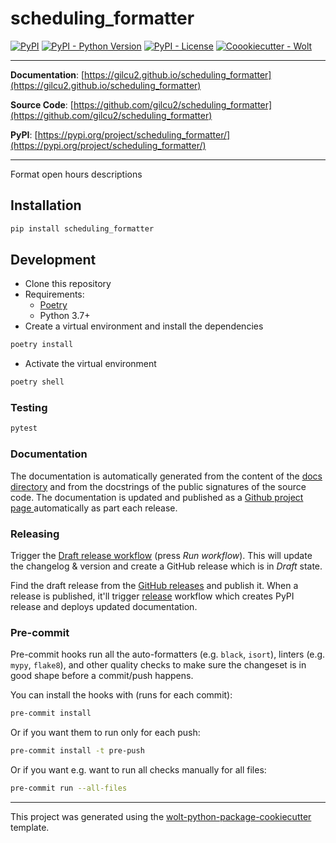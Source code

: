 # scheduling_formatter

[![PyPI](https://img.shields.io/pypi/v/scheduling_formatter?style=flat-square)](https://pypi.python.org/pypi/scheduling_formatter/)
[![PyPI - Python Version](https://img.shields.io/pypi/pyversions/scheduling_formatter?style=flat-square)](https://pypi.python.org/pypi/scheduling_formatter/)
[![PyPI - License](https://img.shields.io/pypi/l/scheduling_formatter?style=flat-square)](https://pypi.python.org/pypi/scheduling_formatter/)
[![Coookiecutter - Wolt](https://img.shields.io/badge/cookiecutter-Wolt-00c2e8?style=flat-square&logo=cookiecutter&logoColor=D4AA00&link=https://github.com/woltapp/wolt-python-package-cookiecutter)](https://github.com/woltapp/wolt-python-package-cookiecutter)


---

**Documentation**: [https://gilcu2.github.io/scheduling_formatter](https://gilcu2.github.io/scheduling_formatter)

**Source Code**: [https://github.com/gilcu2/scheduling_formatter](https://github.com/gilcu2/scheduling_formatter)

**PyPI**: [https://pypi.org/project/scheduling_formatter/](https://pypi.org/project/scheduling_formatter/)

---

Format open hours descriptions

## Installation

```sh
pip install scheduling_formatter
```

## Development

* Clone this repository
* Requirements:
  * [Poetry](https://python-poetry.org/)
  * Python 3.7+
* Create a virtual environment and install the dependencies

```sh
poetry install
```

* Activate the virtual environment

```sh
poetry shell
```

### Testing

```sh
pytest
```

### Documentation

The documentation is automatically generated from the content of the [docs directory](./docs) and from the docstrings
 of the public signatures of the source code. The documentation is updated and published as a [Github project page
 ](https://pages.github.com/) automatically as part each release.

### Releasing

Trigger the [Draft release workflow](https://github.com/gilcu2/scheduling_formatter/actions/workflows/draft_release.yml)
(press _Run workflow_). This will update the changelog & version and create a GitHub release which is in _Draft_ state.

Find the draft release from the
[GitHub releases](https://github.com/gilcu2/scheduling_formatter/releases) and publish it. When
 a release is published, it'll trigger [release](https://github.com/gilcu2/scheduling_formatter/blob/master/.github/workflows/release.yml) workflow which creates PyPI
 release and deploys updated documentation.

### Pre-commit

Pre-commit hooks run all the auto-formatters (e.g. `black`, `isort`), linters (e.g. `mypy`, `flake8`), and other quality
 checks to make sure the changeset is in good shape before a commit/push happens.

You can install the hooks with (runs for each commit):

```sh
pre-commit install
```

Or if you want them to run only for each push:

```sh
pre-commit install -t pre-push
```

Or if you want e.g. want to run all checks manually for all files:

```sh
pre-commit run --all-files
```

---

This project was generated using the [wolt-python-package-cookiecutter](https://github.com/woltapp/wolt-python-package-cookiecutter) template.

